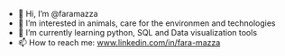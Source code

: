 - 👋 Hi, I’m @faramazza
- 👀 I’m interested in animals, care for the environmen and technologies
- 🌱 I’m currently learning python, SQL and Data visualization tools
- 📫 How to reach me:  www.linkedin.com/in/fara-mazza

<!---
faramazza/faramazza is a ✨ special ✨ repository because its `README.md` (this file) appears on your GitHub profile.
You can click the Preview link to take a look at your changes.
--->
